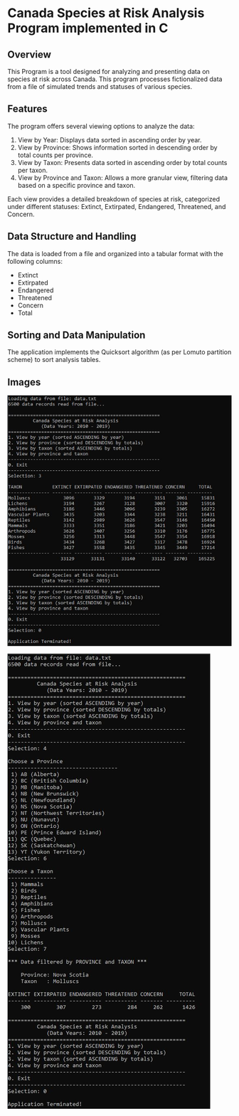 # Canada Species at Risk Analysis Program implemented in C


## Overview

This Program is a tool designed for analyzing and presenting data on species at risk across Canada. This program processes fictionalized data from a file of simulated trends and statuses of various species.

## Features

The program offers several viewing options to analyze the data:

1. View by Year: Displays data sorted in ascending order by year.
2. View by Province: Shows information sorted in descending order by total counts per province.
3. View by Taxon: Presents data sorted in ascending order by total counts per taxon.
4. View by Province and Taxon: Allows a more granular view, filtering data based on a specific province and taxon.

Each view provides a detailed breakdown of species at risk, categorized under different statuses: Extinct, Extirpated, Endangered, Threatened, and Concern.

## Data Structure and Handling

The data is loaded from a file and organized into a tabular format with the following columns:

- Extinct
- Extirpated
- Endangered
- Threatened
- Concern
- Total

## Sorting and Data Manipulation

The application implements the Quicksort algorithm (as per Lomuto partition scheme) to sort analysis tables.

## Images

![image1](/images/img0.JPG)

![image2](/images/img1.JPG)